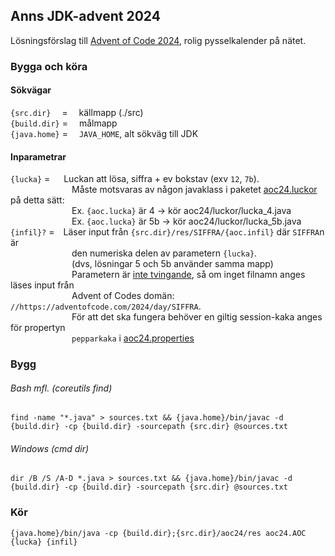 ## Anns JDK-advent 2024

Lösningsförslag till [Advent of Code 2024](https://adventofcode.com/2024), rolig pysselkalender på nätet.  

### Bygga och köra

#### Sökvägar
`{src.dir}`  &emsp;= &emsp;källmapp (./src)  
`{build.dir}` = &emsp;målmapp  
`{java.home}` = &emsp;`JAVA_HOME`, alt sökväg till JDK

#### Inparametrar
`{lucka}` = &emsp;&nbsp;Luckan att lösa, siffra + ev bokstav (exv `12`, `7b`).  
&emsp;&emsp;&emsp;&emsp;&emsp;&emsp;&emsp;Måste motsvaras av någon javaklass i paketet [aoc24.luckor](src/aoc24/luckor) på detta sätt:  
&emsp;&emsp;&emsp;&emsp;&emsp;&emsp;&emsp;Ex. `{aoc.lucka}` är 4 -> kör aoc24/luckor/lucka_4.java  
&emsp;&emsp;&emsp;&emsp;&emsp;&emsp;&emsp;Ex. `{aoc.lucka}` är 5b -> kör aoc24/luckor/lucka_5b.java  
`{infil}?` =&emsp;Läser input från `{src.dir}/res/SIFFRA/{aoc.infil}` där `SIFFRA`n är  
&emsp;&emsp;&emsp;&emsp;&emsp;&emsp;&emsp;den numeriska delen av parametern `{lucka}`.  
&emsp;&emsp;&emsp;&emsp;&emsp;&emsp;&emsp;(dvs, lösningar 5 och 5b använder samma mapp)  
&emsp;&emsp;&emsp;&emsp;&emsp;&emsp;&emsp;Parametern är <u>inte tvingande</u>, så om inget filnamn anges läses input från  
&emsp;&emsp;&emsp;&emsp;&emsp;&emsp;&emsp;Advent of Codes domän: `//https://adventofcode.com/2024/day/SIFFRA`.  
&emsp;&emsp;&emsp;&emsp;&emsp;&emsp;&emsp;För att det ska fungera behöver en giltig session-kaka anges för propertyn  
&emsp;&emsp;&emsp;&emsp;&emsp;&emsp;&emsp;`pepparkaka` i [aoc24.properties](src/aoc24/res/aoc.properties)


### Bygg
###### Bash mfl. (coreutils *find*)
```shell
find -name "*.java" > sources.txt && {java.home}/bin/javac -d {build.dir} -cp {build.dir} -sourcepath {src.dir} @sources.txt
```

###### Windows (cmd *dir*)
```shell
dir /B /S /A-D *.java > sources.txt && {java.home}/bin/javac -d {build.dir} -cp {build.dir} -sourcepath {src.dir} @sources.txt
```

### Kör

```shell
{java.home}/bin/java -cp {build.dir};{src.dir}/aoc24/res aoc24.AOC {lucka} {infil}
```
